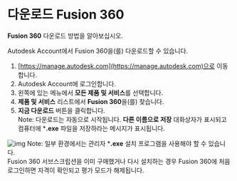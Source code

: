 # 다운로드 Fusion 360
**Fusion 360** 다운로드 방법을 알아보십시오.

Autodesk Account에서 Fusion 360을(를) 다운로드할 수 있습니다.
1. [https://manage.autodesk.com](https://manage.autodesk.com)으로 이동합니다.
2. Autodesk Account에 로그인합니다.
3. 왼쪽에 있는 메뉴에서 **모든 제품 및 서비스**를 선택합니다.
4. **제품 및 서비스** 리스트에서 **Fusion 360**을(를) 찾습니다.
5. **지금 다운로드** 버튼을 클릭합니다.  
Note: 다운로드는 자동으로 시작됩니다. **다른 이름으로 저장** 대화상자가 표시되고 컴퓨터에 ***.exe** 파일을 저장하라는 메시지가 표시됩니다.  

![img](https://help.autodesk.com/cloudhelp/KOR/Fusion-GetStarted/images/dialog/aa-f360-download.png)
Note: 일부 환경에서는 관리자 ***.exe** 설치 프로그램을 사용해야 할 수 있습니다.  
Fusion 360 서브스크립션을 이미 구매했거나 다시 설치하는 경우 Fusion 360에 처음 로그인하면 자격이 확인되고 평가 모드가 해제됩니다.